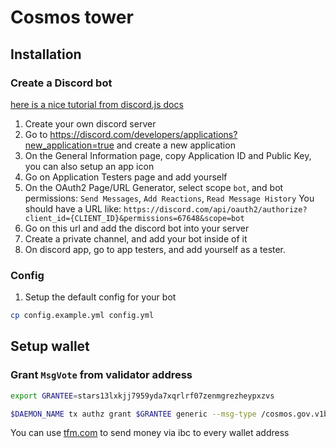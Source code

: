# Cosmos tower

## Installation

### Create a Discord bot

[here is a nice tutorial from discord.js docs](https://discordjs.guide/preparations/setting-up-a-bot-application.html#creating-your-bot)

1. Create your own discord server
2. Go to https://discord.com/developers/applications?new_application=true and create a new application
3. On the General Information page, copy Application ID and Public Key, you can also setup an app icon
4. Go on Application Testers page and add yourself
5. On the OAuth2 Page/URL Generator, select scope `bot`, and bot permissions: `Send Messages`, `Add Reactions`, `Read Message History`
   You should have a URL like: `https://discord.com/api/oauth2/authorize?client_id={CLIENT_ID}&permissions=67648&scope=bot`
6. Go on this url and add the discord bot into your server
7. Create a private channel, and add your bot inside of it
8. On discord app, go to app testers, and add yourself as a tester.

### Config

1. Setup the default config for your bot

```bash
cp config.example.yml config.yml
```

## Setup wallet

### Grant `MsgVote` from validator address

```bash
export GRANTEE=stars13lxkjj7959yda7xqrlrf07zenmgrezheypxzvs

$DAEMON_NAME tx authz grant $GRANTEE generic --msg-type /cosmos.gov.v1beta1.MsgVote --from validator --fees 50000ustars
```

You can use [tfm.com](https://tfm.com/bridge) to send money via ibc to every wallet address
